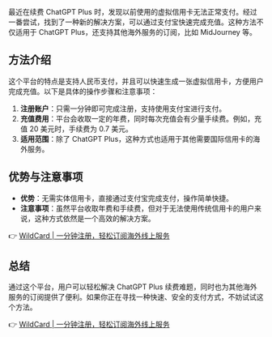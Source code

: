 最近在续费 ChatGPT Plus 时，发现以前使用的虚拟信用卡无法正常支付。经过一番尝试，找到了一种新的解决方案，可以通过支付宝快速完成充值。这种方法不仅适用于 ChatGPT Plus，还支持其他海外服务的订阅，比如 MidJourney 等。

## 方法介绍

这个平台的特点是支持人民币支付，并且可以快速生成一张虚拟信用卡，方便用户完成充值。以下是具体的操作步骤和注意事项：

1. **注册账户**：只需一分钟即可完成注册，支持使用支付宝进行支付。
2. **充值费用**：平台会收取一定的年费，同时每次充值会有少量手续费。例如，充值 20 美元时，手续费为 0.7 美元。
3. **适用范围**：除了 ChatGPT Plus，这种方式也适用于其他需要国际信用卡的海外服务。

## 优势与注意事项

- **优势**：无需实体信用卡，直接通过支付宝完成支付，操作简单快捷。
- **注意事项**：虽然平台收取年费和手续费，但对于无法使用传统信用卡的用户来说，这种方式依然是一个高效的解决方案。

👉 [WildCard | 一分钟注册，轻松订阅海外线上服务](https://bit.ly/bewildcard)

## 总结

通过这个平台，用户可以轻松解决 ChatGPT Plus 续费难题，同时也为其他海外服务的订阅提供了便利。如果你正在寻找一种快速、安全的支付方式，不妨试试这个方法。

👉 [WildCard | 一分钟注册，轻松订阅海外线上服务](https://bit.ly/bewildcard)
